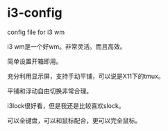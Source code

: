 i3-config
=========

config file for i3 wm

i3 wm是一个好wm。非常灵活。而且高效。

简单设置开箱即用。

充分利用显示屏，支持手动平铺，可以说是X11下的tmux。

平铺和浮动自由切换非常合理。

i3lock很好看，但是我还是比较喜欢slock。

可以全键盘，可以和鼠标配合，更可以完全鼠标。
